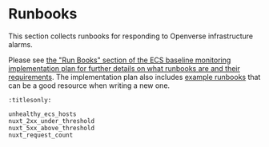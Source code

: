 # Runbooks

This section collects runbooks for responding to Openverse infrastructure
alarms.

Please see
[the "Run Books" section of the ECS baseline monitoring implementation plan for further details on what runbooks are and their requirements](/projects/proposals/monitoring/20230606_implementation_plan_ecs_alarms.md#run-books).
The implementation plan also includes
[example runbooks](/projects/proposals/monitoring/20230606_implementation_plan_ecs_alarms.md#example-run-books)
that can be a good resource when writing a new one.

```{toctree}
:titlesonly:

unhealthy_ecs_hosts
nuxt_2xx_under_threshold
nuxt_5xx_above_threshold
nuxt_request_count
```
